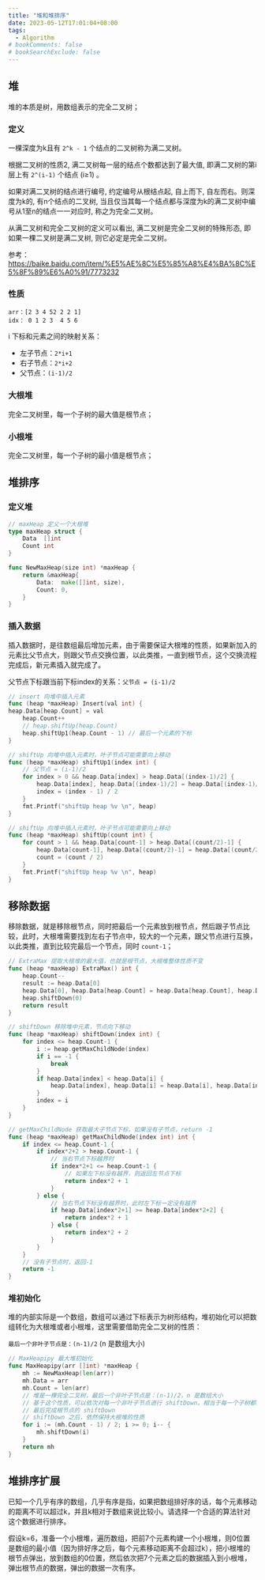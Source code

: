 ```yaml
---
title: "堆和堆排序"
date: 2023-05-12T17:01:04+08:00
tags:
  - Algorithm
# bookComments: false
# bookSearchExclude: false
---
```


## 堆

堆的本质是树，用数组表示的完全二叉树；

### 定义

一棵深度为k且有 `2^k - 1` 个结点的二叉树称为满二叉树。 

根据二叉树的性质2, 满二叉树每一层的结点个数都达到了最大值, 即满二叉树的第i层上有 `2^(i-1)` 个结点 (i≥1) 。

如果对满二叉树的结点进行编号, 约定编号从根结点起, 自上而下, 自左而右。则深度为k的, 有n个结点的二叉树, 当且仅当其每一个结点都与深度为k的满二叉树中编号从1至n的结点一一对应时, 称之为完全二叉树。

从满二叉树和完全二叉树的定义可以看出, 满二叉树是完全二叉树的特殊形态, 即如果一棵二叉树是满二叉树, 则它必定是完全二叉树。

参考： <https://baike.baidu.com/item/%E5%AE%8C%E5%85%A8%E4%BA%8C%E5%8F%89%E6%A0%91/7773232>

### 性质

```
arr：[2 3 4 52 2 2 1]
idx： 0 1 2 3  4 5 6
```

i 下标和元素之间的映射关系：
* 左子节点：`2*i+1`
* 右子节点：`2*i+2`
* 父节点：`(i-1)/2`

### 大根堆

完全二叉树里，每一个子树的最大值是根节点；

### 小根堆

完全二叉树里，每一个子树的最小值是根节点；


## 堆排序

### 定义堆

```go
// maxHeap 定义一个大根堆
type maxHeap struct {
    Data  []int
    Count int
}

func NewMaxHeap(size int) *maxHeap {
    return &maxHeap{
        Data:  make([]int, size),
        Count: 0,
    }
}
```

### 插入数据

插入数据时，是往数组最后增加元素，由于需要保证大根堆的性质，如果新加入的元素比父节点大，则跟父节点交换位置，以此类推，一直到根节点，这个交换流程完成后，新元素插入就完成了。

父节点下标跟当前下标index的关系：`父节点 = (i-1)/2`

```go
// insert 向堆中插入元素
func (heap *maxHeap) Insert(val int) {
heap.Data[heap.Count] = val
    heap.Count++
    // heap.shiftUp(heap.Count)
    heap.shiftUp1(heap.Count - 1) // 最后一个元素的下标
}

// shiftUp 向堆中插入元素时，叶子节点可能需要向上移动
func (heap *maxHeap) shiftUp1(index int) {
    // 父节点 = (i-1)/2
    for index > 0 && heap.Data[index] > heap.Data[(index-1)/2] {
        heap.Data[index], heap.Data[(index-1)/2] = heap.Data[(index-1)/2], heap.Data[index]
        index = (index - 1) / 2
    }
    fmt.Printf("shiftUp heap %v \n", heap)
}

// shiftUp 向堆中插入元素时，叶子节点可能需要向上移动
func (heap *maxHeap) shiftUp(count int) {
    for count > 1 && heap.Data[count-1] > heap.Data[(count/2)-1] {
        heap.Data[count-1], heap.Data[(count/2)-1] = heap.Data[(count/2)-1], heap.Data[count-1]
        count = (count / 2)
    }
    fmt.Printf("shiftUp heap %v \n", heap)
}
```

## 移除数据

移除数据，就是移除根节点，同时把最后一个元素放到根节点，然后跟子节点比较，此时，大根堆需要找到左右子节点中，较大的一个元素，跟父节点进行互换，以此类推，直到比较完最后一个节点，同时 `count-1`；

```go
// ExtraMax 提取大根堆的最大值，也就是根节点，大根堆整体性质不变
func (heap *maxHeap) ExtraMax() int {
    heap.Count--
    result := heap.Data[0]
    heap.Data[0], heap.Data[heap.Count] = heap.Data[heap.Count], heap.Data[0]
    heap.shiftDown(0)
    return result
}

// shiftDown 移除堆中元素，节点向下移动
func (heap *maxHeap) shiftDown(index int) {
    for index <= heap.Count-1 {
        i := heap.getMaxChildNode(index)
        if i == -1 {
            break
        }
        if heap.Data[index] < heap.Data[i] {
            heap.Data[index], heap.Data[i] = heap.Data[i], heap.Data[index]
        }
        index = i
    }
}

// getMaxChildNode 获取最大子节点下标，如果没有子节点，return -1
func (heap *maxHeap) getMaxChildNode(index int) int {
    if index <= heap.Count-1 {
        if index*2+2 > heap.Count-1 {
            // 当右节点下标越界时
            if index*2+1 <= heap.Count-1 {
                // 如果左下标没有越界，则返回左节点下标
                return index*2 + 1
            }
        } else {
            // 当右节点下标没有越界时，此时左下标一定没有越界
            if heap.Data[index*2+1] >= heap.Data[index*2+2] {
                return index*2 + 1
            } else {
                return index*2 + 2
            }
        }
    }
    // 没有子节点时，返回-1
    return -1
}
```

### 堆初始化

堆的内部实际是一个数组，数组可以通过下标表示为树形结构，堆初始化可以把数组转化为大根堆或者小根堆，这里需要借助完全二叉树的性质：

`最后一个非叶子节点是：(n-1)/2` (n 是数组大小)

```go
// MaxHeapipy 最大堆初始化
func MaxHeapipy(arr []int) *maxHeap {
    mh := NewMaxHeap(len(arr))
    mh.Data = arr
    mh.Count = len(arr)
    // 堆是一棵完全二叉树，最后一个非叶子节点是：(n-1)/2，n 是数组大小
    // 基于这个性质，可以依次对每一个非叶子节点进行 shiftDown，相当于每一个子树都完成 shiftDown，
    // 最后完成根节点的 shiftDown
    // shiftDown 之后，依然保持大根堆的性质
    for i := (mh.Count - 1) / 2; i >= 0; i-- {
        mh.shiftDown(i)
    }
    return mh
}
```

## 堆排序扩展

已知一个几乎有序的数组，几乎有序是指，如果把数组排好序的话，每个元素移动的距离不可以超过k，并且k相对于数组来说比较小。请选择一个合适的算法针对这个数据进行排序。

假设k=6，准备一个小根堆，遍历数组，把前7个元素构建一个小根堆，则0位置是数组的最小值（因为排好序之后，每个元素移动距离不会超过k），把小根堆的根节点弹出，放到数组的0位置，然后依次把7个元素之后的数据插入到小根堆，弹出根节点的数据，弹出的数据一次有序。